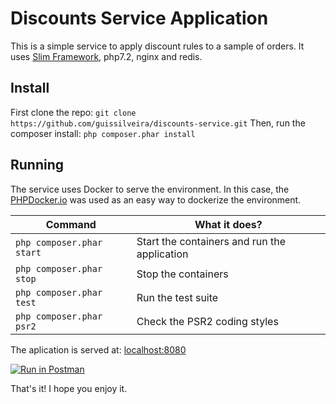 # Discounts Service Application

This is a simple service to apply discount rules to a sample of orders.
It uses [Slim Framework](http://www.slimframework.com/), php7.2, nginx and redis.

## Install

First clone the repo: `git clone https://github.com/guissilveira/discounts-service.git`
Then, run the composer install: `php composer.phar install`

## Running

The service uses Docker to serve the environment. In this case, the [PHPDocker.io](https://github.com/guissilveira/discounts-service/tree/master/phpdocker) was used as an easy way to dockerize the environment.

Command|What it does?
-----------|---------
`php composer.phar start`|Start the containers and run the application
`php composer.phar stop`|Stop the containers
`php composer.phar test`|Run the test suite
`php composer.phar psr2`|Check the PSR2 coding styles

The aplication is served at: [localhost:8080](http://localhost:8080)

[![Run in Postman](https://run.pstmn.io/button.svg)](https://app.getpostman.com/run-collection/f5524a3e787380124fea)

That's it! I hope you enjoy it.
